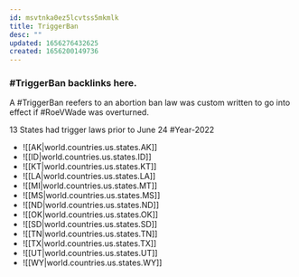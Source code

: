 ```yaml
---
id: msvtnka0ez5lcvtss5mkmlk
title: TriggerBan
desc: ""
updated: 1656276432625
created: 1656200149736
---
```


### #TriggerBan backlinks here.

A #TriggerBan reefers to an abortion ban law was custom written to go into effect if #RoeVWade was overturned.

13 States had trigger laws prior to June 24 #Year-2022

- ![[AK|world.countries.us.states.AK]]
- ![[ID|world.countries.us.states.ID]]
- ![[KT|world.countries.us.states.KT]]
- ![[LA|world.countries.us.states.LA]]
- ![[MI|world.countries.us.states.MT]]
- ![[MS|world.countries.us.states.MS]]
- ![[ND|world.countries.us.states.ND]]
- ![[OK|world.countries.us.states.OK]]
- ![[SD|world.countries.us.states.SD]]
- ![[TN|world.countries.us.states.TN]]
- ![[TX|world.countries.us.states.TX]]
- ![[UT|world.countries.us.states.UT]]
- ![[WY|world.countries.us.states.WY]]
